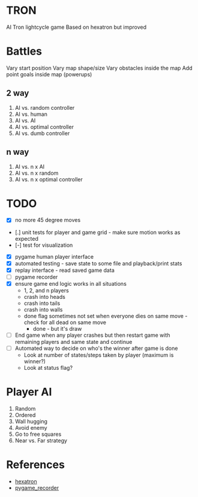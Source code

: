 # TRON

AI Tron lightcycle game
Based on hexatron but improved

# Battles

Vary start position
Vary map shape/size
Vary obstacles inside the map
Add point goals inside map (powerups)

## 2 way

1. AI vs. random controller
2. AI vs. human
3. AI vs. AI
4. AI vs. optimal controller
1. AI vs. dumb controller

## n way

1. AI vs. n x AI
2. AI vs. n x random
3. AI vs. n x optimal controller

# TODO 

* [x] no more 45 degree moves
* [.] unit tests for player and game grid - make sure motion works as expected
* [-] test for visualization
* [x] pygame human player interface
* [x] automated testing - save state to some file and playback/print stats
* [x] replay interface - read saved game data
* [ ] pygame recorder
* [x] ensure game end logic works in all situations
    * 1, 2, and n players
    * crash into heads
    * crash into tails
    * crash into walls
    * done flag sometimes not set when everyone dies on same move - check for all dead on same move 
        * done - but it's  draw
* [ ] End game when any player crashes but then restart game with remaining players and same state and continue
* [ ] Automated way to decide on who's the winner after game is done
    * Look at number of states/steps taken by player (maximum is winner?)
    * Look at status flag?

# Player AI

1. Random
2. Ordered
3. Wall hugging
4. Avoid enemy
5. Go to free squares
6. Near vs. Far strategy

# References

* [hexatron](https://github.com/pvmolle/hexatron)
* [pygame_recorder](https://github.com/tdrmk/pygame_recorder)
